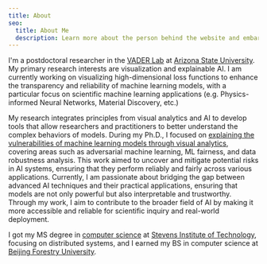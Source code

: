 ```yaml
---
title: About
seo:
  title: About Me
  description: Learn more about the person behind the website and embark on a journey of inspiration and shared experiences.
---
```


I'm a postdoctoral researcher in the [VADER Lab](https://vader.lab.asu.edu/) at [Arizona State University](https://www.asu.edu/).
My primary research interests are visualization and explainable AI. I am currently working on visualizing high-dimensional loss functions to enhance the transparency and reliability of machine learning models, with a particular focus on scientific machine learning applications (e.g. Physics-informed Neural Networks, Material Discovery, etc.)

My research integrates principles from visual analytics and AI to develop tools that allow researchers and practitioners to better understand the complex behaviors of models. During my Ph.D., I focused on [explaining the vulnerabilities of machine learning models through visual analytics](https://search.proquest.com/openview/862f66f7a6dbecfc3efb11a6799a6c2a/1?pq-origsite=gscholar&cbl=18750&diss=y), covering areas such as adversarial machine learning, ML fairness, and data robustness analysis. This work aimed to uncover and mitigate potential risks in AI systems, ensuring that they perform reliably and fairly across various applications. Currently, I am passionate about bridging the gap between advanced AI techniques and their practical applications, ensuring that models are not only powerful but also interpretable and trustworthy. Through my work, I aim to contribute to the broader field of AI by making it more accessible and reliable for scientific inquiry and real-world deployment.

I got my MS degree in [computer science](https://www.stevens.edu/school-engineering-science/departments/computer-science) at [Stevens Institute of Technology](https://www.stevens.edu/), focusing on distributed systems, and I earned my BS in computer science at [Beijing Forestry University](http://bjfu.admissions.cn/).
